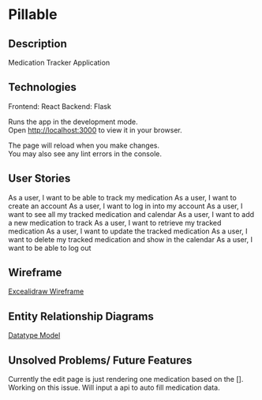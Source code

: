 # Pillable

## Description

Medication Tracker Application

## Technologies
Frontend:
React
Backend:
Flask

Runs the app in the development mode.\
Open [http://localhost:3000](http://localhost:3000) to view it in your browser.

The page will reload when you make changes.\
You may also see any lint errors in the console.

## User Stories

As a user, I want to be able to track my medication
As a user, I want to create an account
As a user, I want to log in into my account
As a user, I want to see all my tracked medication and calendar
As a user, I want to add a new medication to track
As a user, I want to retrieve my tracked medication
As a user, I want to update the tracked medication
As a user, I want to delete my tracked medication and show in the calendar
As a user, I want to be able to log out

## Wireframe
[ Excealidraw Wireframe](https://excalidraw.com/#json=0_BJW5bHO9Y3k9TIbHwyS,nU0krBMQYN_K3vqVHRieiw
)

##  Entity Relationship Diagrams
[Datatype Model](https://lucid.app/lucidchart/4481a0f2-fc1c-475b-85b8-870e08104ea9/edit?view_items=YLK5Df4qDt0P&invitationId=inv_07a178cb-7318-47ba-ba73-f32d94d665e4)


## Unsolved Problems/ Future Features
Currently the edit page is just rendering one medication based on the []. Working on this issue. Will input a api to auto fill medication data.

